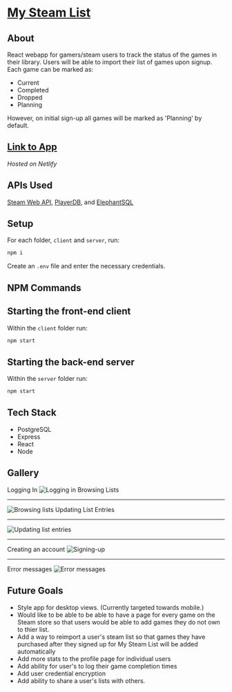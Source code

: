 # [My Steam List](https://my-steam-list.netlify.app/)



## About

React webapp for gamers/steam users to track the status of the games in their library. Users will be able to import their list of games upon signup. Each game can be marked as:
  - Current
  - Completed
  - Dropped
  - Planning

However, on initial sign-up all games will be marked as 'Planning' by default.

## [Link to App](https://my-steam-list.netlify.app/)
*Hosted on Netlify*

## APIs Used
[Steam Web API](https://steamcommunity.com/dev), [PlayerDB](https://playerdb.co/), and [ElephantSQL](https://www.elephantsql.com/)

## Setup

For each folder, ```client``` and ```server```, run:
```sh
npm i
```

Create an `.env` file and enter the necessary credentials.

## NPM Commands
## Starting the front-end client

Within the ``client`` folder run:
```sh
npm start
```

## Starting the back-end server
Within the ``server`` folder run:
```sh
npm start
```

## Tech Stack
- PostgreSQL
- Express
- React
- Node

## Gallery
Logging In
![Logging in](https://github.com/Enired/my-steam/blob/master/docs/demonstration-gallery/login.gif)
Browsing Lists

-----

![Browsing lists](https://github.com/Enired/my-steam/blob/master/docs/demonstration-gallery/browsing-lists.gif)
Updating List Entries

-----

![Updating list entries](https://github.com/Enired/my-steam/blob/master/docs/demonstration-gallery/updating-list-items.gif)

-----

Creating an account
![Signing-up](https://github.com/Enired/my-steam/blob/master/docs/demonstration-gallery/new-user-signup.gif)

-----

Error messages
![Error messages](https://github.com/Enired/my-steam/blob/master/docs/demonstration-gallery/error-messages-and-misc.gif)




## Future Goals
  - Style app for desktop views. (Currently targeted towards mobile.)
  - Would like to be able to be able to have a page for every game on the Steam store so that users would be able to add games they do not own to thier list.
  - Add a way to reimport a user's steam list so that games they have purchased after they signed up for My Steam List will be added automatically
  - Add more stats to the profile page for individual users
  - Add ability for user's to log their game completion times
  - Add user credential encryption
  - Add ability to share a user's lists with others.


